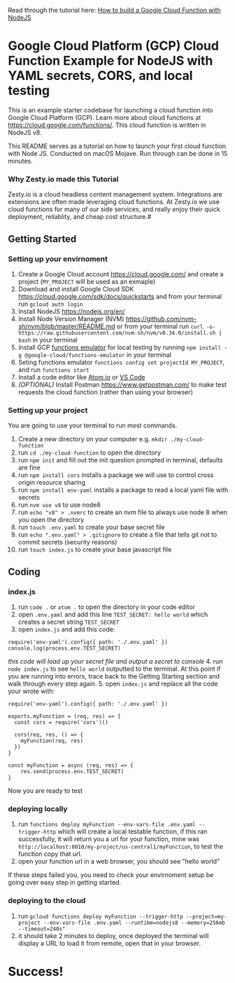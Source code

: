 Read through the tutorial here: [How to build a Google Cloud Function with NodeJS](https://www.zesty.io/mindshare/developer-how-tos/how-to-build-a-google-cloud-function-example-for-nodejs-with-yaml-secrets-cors-and-local-testing/)

# Google Cloud Platform (GCP) Cloud Function Example for NodeJS with YAML secrets, CORS, and local testing

This is an example starter codebase for launching a cloud function into Google Cloud Platform (GCP). Learn more about cloud functions at https://cloud.google.com/functions/. This cloud function is written in NodeJS v8. 

This README serves as a tutorial on how to launch your first cloud function with Node JS. Conducted on macOS Mojave. Run through can be done in 15 minutes.

### Why Zesty.io made this Tutorial

Zesty.io is a cloud headless content management system. Integrations are extensions are often made leveraging cloud functions. At Zesty.io we use cloud functions for many of our side services, and really enjoy their quick deployment, reliablity, and cheap cost structure.#

## Getting Started

### Setting up your envirnoment

1. Create a Google Cloud account https://cloud.google.com/ and create a project (`MY_PROJECT` will be used as an exmaple)
2. Download and install Google Cloud SDK https://cloud.google.com/sdk/docs/quickstarts and from your terminal run `gcloud auth login`
3. Install NodeJS https://nodejs.org/en/
4. Install Node Version Manager (NVM) https://github.com/nvm-sh/nvm/blob/master/README.md or from your terminal run `curl -o- https://raw.githubusercontent.com/nvm-sh/nvm/v0.34.0/install.sh | bash` in your terminal
5. Install GCP [functions emulator](https://cloud.google.com/functions/docs/emulator) for local testing by running `npm install -g @google-cloud/functions-emulator` in your terminal
6. Seting functions emulator `functions config set projectId MY_PROJECT`, and run `functions start`
7. Install a code editor like [Atom.io](https://Atom.io) or [VS Code](https://code.visualstudio.com/download)
8. *(OPTIONAL)* Install Postman https://www.getpostman.com/ to make test requests the cloud function (rather than using your browser)

### Setting up your project

You are going to use your terminal to run most commands. 

1. Create a new directory on your computer  e.g. `mkdir ./my-cloud-function`
2. run `cd ./my-cloud-function` to open the directory
3. run `npm init` and fill out the init question prompted in terminal, defaults are fine
4. run `npm install cors` installs a package we will use to control cross origin resource sharing
5. run `npm install env-yaml` installs a package to read a local yaml file with secrets
5. run `nvm use v8` to use node8
6. run `echo "v8" > .nvmrc` to create an nvm file to always use node 8  when you open the directory
7. run `touch .env.yaml` to create your base secret file
8. run `echo ".env.yaml" > .gitignore` to create a file that tells git not to commit secrets (security reasons)
9. run `touch index.js` to create your base javascript file

## Coding

### index.js

1. run `code .` or `atom .` to open the directory in your code editor
2. open `.env.yaml` and add this line `TEST_SECRET: hello world` which creates a secret string `TEST_SECRET`
3. open `index.js` and add this code: 
```
require('env-yaml').config({ path: './.env.yaml' })
console.log(process.env.TEST_SECRET)
``` 
*this code will load up your secret file and output a secret to console*
4. run `node index.js` to see `hello world` outputted to the terminal. At this point if you are running into errors, trace back to the Getting Starting section and walk through every step again.
5. open `index.js` and replace all the code your wrote with:
```
require('env-yaml').config({ path: './.env.yaml' })

exports.myFunction = (req, res) => {
  const cors = require('cors')()

  cors(req, res, () => {
    myFunction(req, res)
  })
}

const myFunction = async (req, res) => {
    res.send(process.env.TEST_SECRET)
}
```

Now you are ready to test

### deploying locally

1. run `functions deploy myFunction --env-vars-file .env.yaml --trigger-http` which will create a local testable function, if this ran successfully, it will return you a url for your function, mine was `http://localhost:8010/my-project/us-central1/myFunction`, to test the function copy that url.
2. open your function url in a web browser, you should see "hello world"

If these steps failed you, you need to check your envirnoment setup be going over easy step in getting started.

### deploying to the cloud

1. run `gcloud functions deploy myFunction --trigger-http --project=my-project --env-vars-file .env.yaml --runtime=nodejs8 --memory=256mb --timeout=240s"`
2. it should take 2 minutes to deploy, once deployed the terminal will display a URL to load it from remote, open that in your browser.

# Success!
